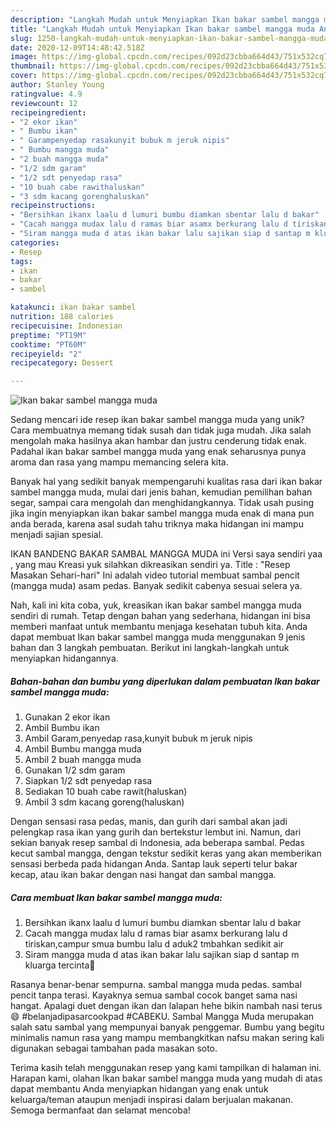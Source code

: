 ```yaml
---
description: "Langkah Mudah untuk Menyiapkan Ikan bakar sambel mangga muda Anti Gagal"
title: "Langkah Mudah untuk Menyiapkan Ikan bakar sambel mangga muda Anti Gagal"
slug: 1250-langkah-mudah-untuk-menyiapkan-ikan-bakar-sambel-mangga-muda-anti-gagal
date: 2020-12-09T14:48:42.518Z
image: https://img-global.cpcdn.com/recipes/092d23cbba664d43/751x532cq70/ikan-bakar-sambel-mangga-muda-foto-resep-utama.jpg
thumbnail: https://img-global.cpcdn.com/recipes/092d23cbba664d43/751x532cq70/ikan-bakar-sambel-mangga-muda-foto-resep-utama.jpg
cover: https://img-global.cpcdn.com/recipes/092d23cbba664d43/751x532cq70/ikan-bakar-sambel-mangga-muda-foto-resep-utama.jpg
author: Stanley Young
ratingvalue: 4.9
reviewcount: 12
recipeingredient:
- "2 ekor ikan"
- " Bumbu ikan"
- " Garampenyedap rasakunyit bubuk m jeruk nipis"
- " Bumbu mangga muda"
- "2 buah mangga muda"
- "1/2 sdm garam"
- "1/2 sdt penyedap rasa"
- "10 buah cabe rawithaluskan"
- "3 sdm kacang gorenghaluskan"
recipeinstructions:
- "Bersihkan ikanx laalu d lumuri bumbu diamkan sbentar lalu d bakar"
- "Cacah mangga mudax lalu d ramas biar asamx berkurang lalu d tiriskan,campur smua bumbu lalu d aduk2 tmbahkan sedikit air"
- "Siram mangga muda d atas ikan bakar lalu sajikan siap d santap m kluarga tercinta🤗"
categories:
- Resep
tags:
- ikan
- bakar
- sambel

katakunci: ikan bakar sambel 
nutrition: 188 calories
recipecuisine: Indonesian
preptime: "PT19M"
cooktime: "PT60M"
recipeyield: "2"
recipecategory: Dessert

---
```



![Ikan bakar sambel mangga muda](https://img-global.cpcdn.com/recipes/092d23cbba664d43/751x532cq70/ikan-bakar-sambel-mangga-muda-foto-resep-utama.jpg)

Sedang mencari ide resep ikan bakar sambel mangga muda yang unik? Cara membuatnya memang tidak susah dan tidak juga mudah. Jika salah mengolah maka hasilnya akan hambar dan justru cenderung tidak enak. Padahal ikan bakar sambel mangga muda yang enak seharusnya punya aroma dan rasa yang mampu memancing selera kita.

Banyak hal yang sedikit banyak mempengaruhi kualitas rasa dari ikan bakar sambel mangga muda, mulai dari jenis bahan, kemudian pemilihan bahan segar, sampai cara mengolah dan menghidangkannya. Tidak usah pusing jika ingin menyiapkan ikan bakar sambel mangga muda enak di mana pun anda berada, karena asal sudah tahu triknya maka hidangan ini mampu menjadi sajian spesial.

IKAN BANDENG BAKAR SAMBAL MANGGA MUDA ini Versi saya sendiri yaa , yang mau Kreasi yuk silahkan dikreasikan sendiri ya. Title : &#34;Resep Masakan Sehari-hari&#34; Ini adalah video tutorial membuat sambal pencit (mangga muda) asam pedas. Banyak sedikit cabenya sesuai selera ya.


Nah, kali ini kita coba, yuk, kreasikan ikan bakar sambel mangga muda sendiri di rumah. Tetap dengan bahan yang sederhana, hidangan ini bisa memberi manfaat untuk membantu menjaga kesehatan tubuh kita. Anda dapat membuat Ikan bakar sambel mangga muda menggunakan 9 jenis bahan dan 3 langkah pembuatan. Berikut ini langkah-langkah untuk menyiapkan hidangannya.

<!--inarticleads1-->

##### Bahan-bahan dan bumbu yang diperlukan dalam pembuatan Ikan bakar sambel mangga muda:

1. Gunakan 2 ekor ikan
1. Ambil  Bumbu ikan
1. Ambil  Garam,penyedap rasa,kunyit bubuk m jeruk nipis
1. Ambil  Bumbu mangga muda
1. Ambil 2 buah mangga muda
1. Gunakan 1/2 sdm garam
1. Siapkan 1/2 sdt penyedap rasa
1. Sediakan 10 buah cabe rawit(haluskan)
1. Ambil 3 sdm kacang goreng(haluskan)


Dengan sensasi rasa pedas, manis, dan gurih dari sambal akan jadi pelengkap rasa ikan yang gurih dan bertekstur lembut ini. Namun, dari sekian banyak resep sambal di Indonesia, ada beberapa sambal. Pedas kecut sambal mangga, dengan tekstur sedikit keras yang akan memberikan sensasi berbeda pada hidangan Anda. Santap lauk seperti telur bakar kecap, atau ikan bakar dengan nasi hangat dan sambal mangga. 

<!--inarticleads2-->

##### Cara membuat Ikan bakar sambel mangga muda:

1. Bersihkan ikanx laalu d lumuri bumbu diamkan sbentar lalu d bakar
1. Cacah mangga mudax lalu d ramas biar asamx berkurang lalu d tiriskan,campur smua bumbu lalu d aduk2 tmbahkan sedikit air
1. Siram mangga muda d atas ikan bakar lalu sajikan siap d santap m kluarga tercinta🤗


Rasanya benar-benar sempurna. sambal mangga muda pedas. sambal pencit tanpa terasi. Kayaknya semua sambal cocok banget sama nasi hangat. Apalagi duet dengan ikan dan lalapan hehe bikin nambah nasi terus😄 #belanjadipasarcookpad #CABEKU. Sambal Mangga Muda merupakan salah satu sambal yang mempunyai banyak penggemar. Bumbu yang begitu minimalis namun rasa yang mampu membangkitkan nafsu makan sering kali digunakan sebagai tambahan pada masakan soto. 

Terima kasih telah menggunakan resep yang kami tampilkan di halaman ini. Harapan kami, olahan Ikan bakar sambel mangga muda yang mudah di atas dapat membantu Anda menyiapkan hidangan yang enak untuk keluarga/teman ataupun menjadi inspirasi dalam berjualan makanan. Semoga bermanfaat dan selamat mencoba!
